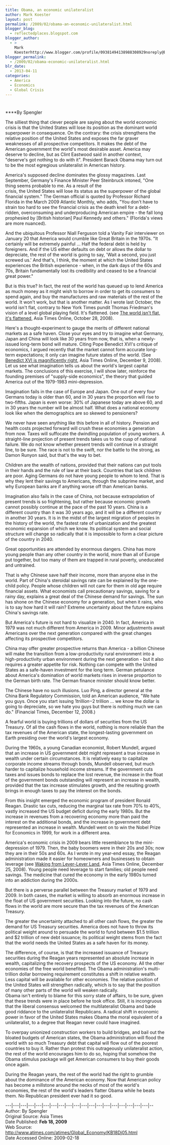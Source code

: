 ```yaml
---
title: Obama, an economic unilateralist
author: Mark Koester
layout: post
permalink: /2009/02/obama-an-economic-unilateralist.html
blogger_blog:
  - reflectedplaces.blogspot.com
blogger_author:
  - >
    Mark
    Koesterhttp://www.blogger.com/profile/09381494138988308929noreply@blogger.com
blogger_permalink:
  - /2009/02/obama-economic-unilateralist.html
blr_date:
  - 2013-04-11
categories:
  - America
  - Economics
  - Global Crisis
---
```

# 

****By Spengler 

The silliest thing that clever people are saying about the world economic crisis is that the United States will lose its position as the dominant world superpower in consequence. On the contrary: the crisis strengthens the relative position of the United States and exposes the far graver weaknesses of all prospective competitors. It makes the debt of the American government the world's most desirable asset. America may deserve to decline, but as Clint Eastwood said in another context, "deserve's got nothing to do with it". President Barack Obama may turn out to be the most egregious unilateralist in American history. 

America's supposed decline dominates the glossy magazines. Last September, Germany's Finance Minister Peer Steinbruck intoned, "One thing seems probable to me. As a result of the  
crisis, the United States will lose its status as the superpower of the global financial system." The German official is quoted by Professor Richard Florida in the March 2009 Atlantic Monthly, who adds, "You don't have to strain too hard to see the financial crisis as the death knell for a debt-ridden, overconsuming and underproducing American empire - the fall long prophesied by [British historian] Paul Kennedy and others." (Florida's views are more nuanced). 

And the ubiquitous Professor Niall Ferguson told a Vanity Fair interviewer on January 20 that America would crumble like Great Britain in the 1970s. "It certainly will be extremely painful ... Half the federal debt is held by foreigners. And if the US either defaults on debt or allows the dollar to depreciate, the rest of the world is going to say, 'Wait a second, you just screwed us.' And that's, I think, the moment at which the United States experiences the British experience - when, in the dark days of the 60s and 70s, Britain fundamentally lost its credibility and ceased to be a financial great power." 

But is this true? In fact, the rest of the world has queued up to lend America as much money as it might wish to borrow in order to get its consumers to spend again, and buy the manufactures and raw materials of the rest of the world. It won't work, but that is another matter. As I wrote last October, the world isn't flat, contrary to New York Times pundit Thomas Friedman's vision of a level global playing field. It's flattened. (see [ The world isn't flat, it's flattened][1], Asia Times Online, October 28, 2008). 

 [1]: http://www.atimes.com/atimes/Global_Economy/JJ28Dj07.html

Here's a thought-experiment to gauge the merits of different national markets as a safe haven. Close your eyes and try to imagine what Germany, Japan and China will look like 30 years from now, that is, when a newly-issued long-term bond will mature. Citing Pope Benedict XVI's critique of economics, I argued recently that the market cannot form accurate long-term expectations; it only can imagine future states of the world. (See [ Benedict XVI is magnificently right][2], Asia Times Online, December 9, 2008). Let us see what imagination tells us about the world's largest capital markets. The conclusions of this exercise, I will show later, reinforce the founding premises of "supply-side economics", the theory that guided America out of the 1979-1983 mini-depression. 

 [2]: http://www.atimes.com/atimes/Global_Economy/JL09Dj02.html

Imagination fails in the case of Europe and Japan. One out of every four Germans today is older than 60, and in 30 years the proportion will rise to two-fifths. Japan is even worse: 30% of Japanese today are above 60, and in 30 years the number will be almost half. What does a national economy look like when the demographics are so skewed to pensioners? 

We never have seen anything like this before in all of history. Pension and health costs projected forward will crush these economies a generation from now. Taxes will suffocate the dwindling population of young workers. A straight-line projection of present trends takes us to the cusp of national failure. We do not know whether present trends will continue in a straight line, to be sure. The race is not to the swift, nor the battle to the strong, as Damon Runyon said, but that's the way to bet. 

Children are the wealth of nations, provided that their nations can put tools in their hands and the rule of law at their back. Countries that lack children are poor. Aging Germans do not have young people to whom to lend. That is why they lent their savings to Americans, through the subprime market, and why European banks are if anything worse off than American banks. 

Imagination also fails in the case of China, not because extrapolation of present trends is so frightening, but rather because economic growth cannot possibly continue at the pace of the past 10 years. China is a different country than it was 30 years ago, and it will be a different country in another 30 years. It is in the midst of the largest migration of peoples in the history of the world, the fastest rate of urbanization and the greatest economic expansion of which we know. Its political system and social structure will change so radically that it is impossible to form a clear picture of the country in 2040. 

Great opportunities are attended by enormous dangers. China has more young people than any other country in the world, more than all of Europe put together, but too many of them are trapped in rural poverty, uneducated and untrained. 

That is why Chinese save half their income, more than anyone else in the world. Part of China's steroidal savings rate can be explained by the one-child policy. People whose children will not care for them in old age require financial assets. What economists call precautionary savings, saving for a rainy day, explains a great deal of the Chinese demand for savings. The sun has shone on the Chinese economy for a generation, but when it rains, who is to say how hard it will rain? Extreme uncertainty about the future explains China's savings rate. 

But America's future is not hard to visualize in 2040. In fact, America in 1979 was not much different from America in 2009. Minor adjustments await Americans over the next generation compared with the great changes affecting its prospective competitors. 

China may offer greater prospective returns than America - a billion Chinese will make the transition from a low-productivity rural environment into a high-productivity urban environment during the next generation - but it also requires a greater appetite for risk. Nothing can compete with the United States as a safe-haven investment for the long term. German petulance about America's domination of world markets rises in inverse proportion to the German birth rate. The German finance minister should know better. 

The Chinese have no such illusions. Luo Ping, a director general at the China Bank Regulatory Commission, told an American audience, "We hate you guys. Once you start issuing $1 trillion-$2 trillion ... we know the dollar is going to depreciate, so we hate you guys but there is nothing much we can do." (Financial Times, December 12, 2008.) 

A fearful world is buying trillions of dollars of securities from the US Treasury. Of all the cash flows in the world, nothing is more reliable than the tax revenues of the American state, the longest-lasting government on Earth presiding over the world's largest economy. 

During the 1960s, a young Canadian economist, Robert Mundell, argued that an increase in US government debt might represent a true increase in wealth under certain circumstances. It is relatively easy to capitalize corporate income streams through bonds, Mundell observed, but much harder to capitalize household income streams. If the government cuts taxes and issues bonds to replace the lost revenue, the increase in the float of the government bonds outstanding will represent an increase in wealth, provided that the tax increase stimulates growth, and the resulting growth brings in enough taxes to pay the interest on the bonds. 

From this insight emerged the economic program of president Ronald Reagan. Drastic tax cuts, reducing the marginal tax rate from 70% to 40%, vastly increased the US budget deficit during the early 1980s. But the increase in revenues from a recovering economy more than paid the interest on the additional bonds, and the increase in government debt represented an increase in wealth. Mundell went on to win the Nobel Prize for Economics in 1999, for work in a different area. 

America's economic crisis in 2009 bears little resemblance to the mini-depression of 1979. Then, the baby boomers were in their 20s and 30s; now they are in their 50s and 60s. As I wrote in my year-end essay, the Reagan administration made it easier for homeowners and businesses to obtain leverage (see [Waking from Lever-Lever Land][3], Asia Times Online, December 25, 2008). Young people need leverage to start families; old people need savings. The medicine that cured the economy in the early 1980s turned into an addiction during the 2000s. 

 [3]: http://www.atimes.com/atimes/Global_Economy/JL25Dj02.html

But there is a perverse parallel between the Treasury market of 1979 and 2009. In both cases, the market is willing to absorb an enormous increase in the float of US government securities. Looking into the future, no cash flows in the world are more secure than the tax revenues of the American Treasury. 

The greater the uncertainty attached to all other cash flows, the greater the demand for US Treasury securities. America does not have to throw its political weight around to persuade the world to fund between $1.5 trillion and $2 trillion of new debt issuance; its political weight stems from the fact that the world needs the United States as a safe haven for its money. 

The difference, of course, is that the increased issuance of Treasury securities during the Reagan years represented an absolute increase in wealth, capitalizing the recovery prospects of the US economy. All the other economies of the free world benefited. The Obama administration's multi-trillion dollar borrowing requirement constitutes a shift in relative wealth. Less capital will be available for other economies. The relative position of the United States will strengthen radically, which is to say that the position of many other parts of the world will weaken radically.   
Obama isn't entirely to blame for this sorry state of affairs, to be sure, given that these trends were in place before he took office. Still, it is incongruous that the liberal consensus welcomed the multilateralist Obama and bade good riddance to the unilateralist Republicans. A radical shift in economic power in favor of the United States makes Obama the moral equivalent of a unilateralist, to a degree that Reagan never could have imagined. 

To overpay unionized construction workers to build bridges, and bail out the bloated budgets of American states, the Obama administration will flood the world with so much Treasury debt that capital will flow out of the poorest countries to buy it. Rather than protest this outrageously unilateralist action, the rest of the world encourages him to do so, hoping that somehow the Obama stimulus package will get American consumers to buy their goods once again. 

During the Reagan years, the rest of the world had the right to grumble about the dominance of the American economy. Now that American policy has become a millstone around the necks of most of the world's economies, the rest of the world's leaders flatter Obama while he beats them. No Republican president ever had it so good. 

\---|\---|\---|\---|\---|\---|\---|\---|\---|\---|\---|\---|\---|\---|\---|\---|\---|\---|\---|--  
Author: By Spengler   
[][4]Original Source: Asia Times  
Date Published: **Feb 18, 2009**  
Web Source: http://www.atimes.com/atimes/Global_Economy/KB18Dj05.html  
Date Accessed Online: 2009-02-18

 [4]: http://topics.nytimes.com/top/reference/timestopics/people/m/john_markoff/index.html?inline=nyt-per "More Articles by John Markoff"